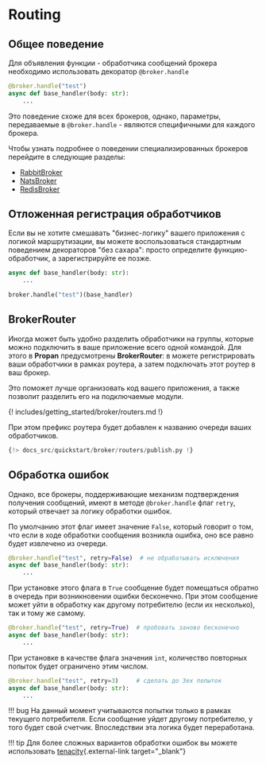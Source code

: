 # Routing

## Общее поведение

Для объявления функции - обработчика сообщений брокера необходимо использовать декоратор `@broker.handle`

```python
@broker.handle("test")
async def base_handler(body: str):
    ...
```

Это поведение схоже для всех брокеров, однако, параметры, передаваемые в `@broker.handle` - являются специфичными для каждого брокера.

Чтобы узнать подробнее о поведении специализированных брокеров перейдите в следующие разделы:

* [RabbitBroker](../../../rabbit/1_routing/#routing-rules)
* [NatsBroker](../../../nats/1_nats-index/#routing-rules)
* [RedisBroker](../../../redis/1_redis-index/#routing-rules)

## Отложенная регистрация обработчиков

Если вы не хотите смешавать "бизнес-логику" вашего приложения с логикой маршрутизации, вы можете воспользоваться стандартным поведением декораторов "без сахара": просто определите функцию-обработчик, а зарегистрируйте ее позже.

```python
async def base_handler(body: str):
    ...

broker.handle("test")(base_handler)
```

## BrokerRouter

Иногда может быть удобно разделить обработчики на группы, которые можно подключить в ваше приложение всего одной командой.
Для этого в **Propan** предусмотрены **BrokerRouter**: в можете регистрировать ваши обработчики в рамках роутера, а затем подключать этот роутер в ваш брокер.

Это поможет лучше организовать код вашего приложения, а также позволит разделить его на подключаемые модули.

{! includes/getting_started/broker/routers.md !}

При этом префикс роутера будет добавлен к названию очереди ваших обработчиков.

```python hl_lines="3"
{!> docs_src/quickstart/broker/routers/publish.py !}
```

## Обработка ошибок

Однако, все брокеры, поддерживающие механизм подтверждения получения сообщений, имеют в методе `@broker.handle` флаг `retry`, который отвечает за логику обработки ошибок.

По умолчанию этот флаг имеет значение `False`, который говорит о том, что если в ходе обработки сообщения возникла ошибка, оно все равно будет извлечено из очереди.

```python
@broker.handle("test", retry=False)  # не обрабатывать исключения
async def base_handler(body: str):
    ...
```

При установке этого флага в `True` сообщение будет помещаться обратно в очередь при возникновении ошибки бесконечно. При этом сообщение может уйти в обработку как другому потребителю (если их несколько), так и тому же самому.

```python
@broker.handle("test", retry=True)  # пробовать заново бесконечно
async def base_handler(body: str):
    ...
```

При установке в качестве флага значения `int`, количество повторных попыток будет ограничено этим числом.
```python
@broker.handle("test", retry=3)     # сделать до 3ех попыток
async def base_handler(body: str):
    ...
```

!!! bug
    На данный момент учитываются попытки только в рамках текущего потребителя. Если сообщение уйдет другому потребителю, у того будет свой счетчик.
    Впоследствии эта логика будет переработана.

!!! tip
    Для более сложных вариантов обработки ошибок вы можете использовать [tenacity](https://tenacity.readthedocs.io/en/latest/){.external-link target="_blank"}
